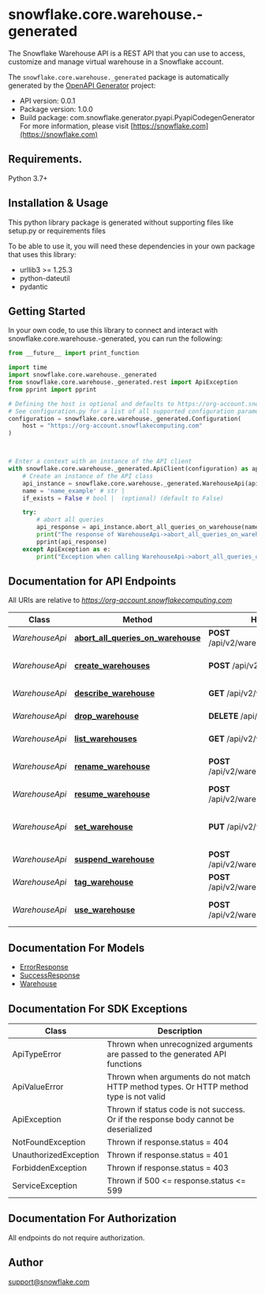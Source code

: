 # snowflake.core.warehouse.-generated
The Snowflake Warehouse API is a REST API that you can use to access, customize and manage virtual warehouse in a Snowflake account.

The `snowflake.core.warehouse._generated` package is automatically generated by the [OpenAPI Generator](https://openapi-generator.tech) project:

- API version: 0.0.1
- Package version: 1.0.0
- Build package: com.snowflake.generator.pyapi.PyapiCodegenGenerator
For more information, please visit [https://snowflake.com](https://snowflake.com)

## Requirements.

Python 3.7+

## Installation & Usage

This python library package is generated without supporting files like setup.py or requirements files

To be able to use it, you will need these dependencies in your own package that uses this library:

* urllib3 >= 1.25.3
* python-dateutil
* pydantic

## Getting Started

In your own code, to use this library to connect and interact with snowflake.core.warehouse.-generated,
you can run the following:

```python
from __future__ import print_function

import time
import snowflake.core.warehouse._generated
from snowflake.core.warehouse._generated.rest import ApiException
from pprint import pprint

# Defining the host is optional and defaults to https://org-account.snowflakecomputing.com
# See configuration.py for a list of all supported configuration parameters.
configuration = snowflake.core.warehouse._generated.Configuration(
    host = "https://org-account.snowflakecomputing.com"
)



# Enter a context with an instance of the API client
with snowflake.core.warehouse._generated.ApiClient(configuration) as api_client:
    # Create an instance of the API class
    api_instance = snowflake.core.warehouse._generated.WarehouseApi(api_client)
    name = 'name_example' # str | 
    if_exists = False # bool |  (optional) (default to False)

    try:
        # abort all queries
        api_response = api_instance.abort_all_queries_on_warehouse(name, if_exists=if_exists)
        print("The response of WarehouseApi->abort_all_queries_on_warehouse:\n")
        pprint(api_response)
    except ApiException as e:
        print("Exception when calling WarehouseApi->abort_all_queries_on_warehouse: %s\n" % e)

```

## Documentation for API Endpoints

All URIs are relative to *https://org-account.snowflakecomputing.com*

Class | Method | HTTP request | Description
------------ | ------------- | ------------- | -------------
*WarehouseApi* | [**abort_all_queries_on_warehouse**](_generated/docs/WarehouseApi.md#abort_all_queries_on_warehouse) | **POST** /api/v2/warehouses/{name}:abort | abort all queries
*WarehouseApi* | [**create_warehouses**](_generated/docs/WarehouseApi.md#create_warehouses) | **POST** /api/v2/warehouses | Create or replace warehouse
*WarehouseApi* | [**describe_warehouse**](_generated/docs/WarehouseApi.md#describe_warehouse) | **GET** /api/v2/warehouses/{name} | Describe warehouse
*WarehouseApi* | [**drop_warehouse**](_generated/docs/WarehouseApi.md#drop_warehouse) | **DELETE** /api/v2/warehouses/{name} | Drop warehouse
*WarehouseApi* | [**list_warehouses**](_generated/docs/WarehouseApi.md#list_warehouses) | **GET** /api/v2/warehouses | List warehouse
*WarehouseApi* | [**rename_warehouse**](_generated/docs/WarehouseApi.md#rename_warehouse) | **POST** /api/v2/warehouses/{name}:rename | update and rename warehouse
*WarehouseApi* | [**resume_warehouse**](_generated/docs/WarehouseApi.md#resume_warehouse) | **POST** /api/v2/warehouses/{name}:resume | resume warehouse
*WarehouseApi* | [**set_warehouse**](_generated/docs/WarehouseApi.md#set_warehouse) | **PUT** /api/v2/warehouses/{name} | update parameters of the warehouse
*WarehouseApi* | [**suspend_warehouse**](_generated/docs/WarehouseApi.md#suspend_warehouse) | **POST** /api/v2/warehouses/{name}:suspend | suspend warehouse
*WarehouseApi* | [**tag_warehouse**](_generated/docs/WarehouseApi.md#tag_warehouse) | **POST** /api/v2/warehouses/{name}:tag | Set tags for warehouse
*WarehouseApi* | [**use_warehouse**](_generated/docs/WarehouseApi.md#use_warehouse) | **POST** /api/v2/warehouses/{name}:use | use current warehouse for session


## Documentation For Models

 - [ErrorResponse](_generated/docs/ErrorResponse.md)
 - [SuccessResponse](_generated/docs/SuccessResponse.md)
 - [Warehouse](_generated/docs/Warehouse.md)


## Documentation For SDK Exceptions

Class | Description
------------ | -------------
ApiTypeError | Thrown when unrecognized arguments are passed to the generated API functions
ApiValueError | Thrown when arguments do not match HTTP method types. Or HTTP method type is not valid
ApiException | Thrown if status code is not success. Or if the response body cannot be deserialized
NotFoundException | Thrown if response.status = 404
UnauthorizedException | Thrown if response.status = 401
ForbiddenException | Thrown if response.status = 403
ServiceException | Thrown if 500 <= response.status <= 599

## Documentation For Authorization

 All endpoints do not require authorization.

## Author

support@snowflake.com



